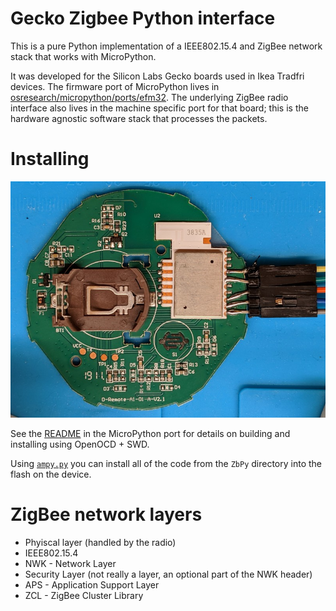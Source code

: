 # Gecko Zigbee Python interface

This is a pure Python implementation of a IEEE802.15.4 and ZigBee network stack
that works with MicroPython.

It was developed for the Silicon Labs Gecko boards used in
Ikea Tradfri devices.  The firmware port of MicroPython lives in
[osresearch/micropython/ports/efm32](https://github.com/osresearch/micropython/tree/efm32/ports/efm32).
The underlying ZigBee radio interface also lives in the machine specific
port for that board; this is the hardware agnostic software stack that
processes the packets.

# Installing

![Ikea Tradfri remote with header attached](images/ikea-remote.jpg)

See the
[README](https://github.com/osresearch/micropython/blob/efm32/ports/efm32/README.md)
in the MicroPython port for details on building and installing using OpenOCD + SWD.

Using [`ampy.py`](https://learn.adafruit.com/micropython-basics-load-files-and-run-code/install-ampy) you can
install all of the code from the `ZbPy` directory into the flash on the device.

# ZigBee network layers

* Phyiscal layer (handled by the radio)
* IEEE802.15.4
* NWK - Network Layer
* Security Layer (not really a layer, an optional part of the NWK header)
* APS - Application Support Layer
* ZCL - ZigBee Cluster Library

